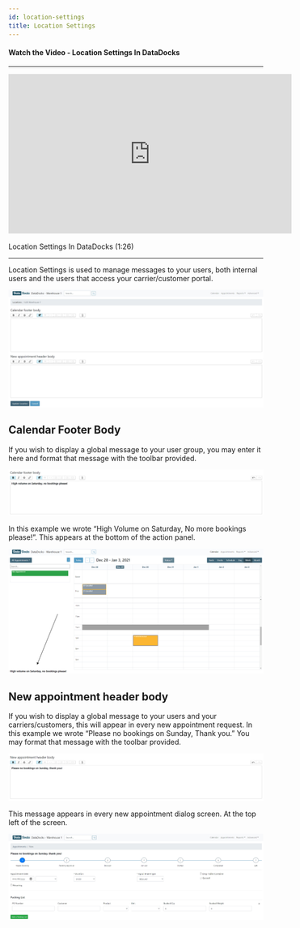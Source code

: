 ```yaml
---
id: location-settings
title: Location Settings
---
```


#### Watch the Video - Location Settings In DataDocks

***
<p align="center"><iframe width="560" height="315" src="https://www.youtube.com/embed/0N2yrWSCoI0" frameborder="0" allow="accelerometer; autoplay; clipboard-write; encrypted-media; gyroscope; picture-in-picture" allowfullscreen></iframe></p>

Location Settings In DataDocks (1:26)
***

Location Settings is used to manage messages to your users, both internal users and the users that access your carrier/customer portal. 

![Location Settings Screen](/img/docs/advanced/location-settings/full-screen.jpg)

## Calendar Footer Body

If you wish to display a global message to your user group, you may enter it here and format that message with the toolbar provided. 

![Footer Body Sample](/img/docs/advanced/location-settings/cal-footer-body.jpg)

In this example we wrote “High Volume on Saturday, No more bookings please!”. This appears at the bottom of the action panel. 

![Location Settings in Calendar](/img/docs/advanced/location-settings/calendar.jpg)

## New appointment header body

If you wish to display a global message to your users and your carriers/customers, this will appear in every new appointment request. In this example we wrote “Please no bookings on Sunday, Thank you.” You may format that message with the toolbar provided. 

![Header Body Sample](/img/docs/advanced/location-settings/appt-header-body-sample.jpg)

This message appears in every new appointment dialog screen. At the top left of the screen.

![Header Body in Calendar](/img/docs/advanced/location-settings/cal-appt-header-body.jpg)

 



